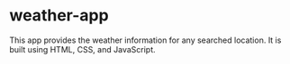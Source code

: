 # weather-app
This app provides the weather information for any searched location. It is built using HTML, CSS, and JavaScript.
